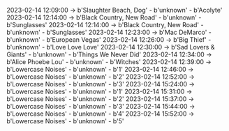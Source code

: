 2023-02-14 12:09:00 -> b'Slaughter Beach, Dog' - b'unknown' - b'Acolyte'
2023-02-14 12:14:00 -> b'Black Country, New Road' - b'unknown' - b'Sunglasses'
2023-02-14 12:14:00 -> b'Black Country, New Road' - b'unknown' - b'Sunglasses'
2023-02-14 12:23:00 -> b'Mac DeMarco' - b'unknown' - b'European Vegas'
2023-02-14 12:26:00 -> b'Big Thief' - b'unknown' - b'Love Love Love'
2023-02-14 12:30:00 -> b'Sad Lovers & Giants' - b'unknown' - b'Things We Never Did'
2023-02-14 12:34:00 -> b'Alice Phoebe Lou' - b'unknown' - b'Witches'
2023-02-14 12:39:00 -> b'Lowercase Noises' - b'unknown' - b'1'
2023-02-14 12:46:00 -> b'Lowercase Noises' - b'unknown' - b'2'
2023-02-14 12:52:00 -> b'Lowercase Noises' - b'unknown' - b'3'
2023-02-14 15:24:00 -> b'Lowercase Noises' - b'unknown' - b'1'
2023-02-14 15:31:00 -> b'Lowercase Noises' - b'unknown' - b'2'
2023-02-14 15:37:00 -> b'Lowercase Noises' - b'unknown' - b'3'
2023-02-14 15:44:00 -> b'Lowercase Noises' - b'unknown' - b'4'
2023-02-14 15:52:00 -> b'Lowercase Noises' - b'unknown' - b'5'
